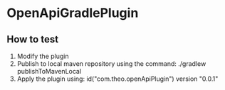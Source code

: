 # OpenApiGradlePlugin

## How to test
1. Modify the plugin
2. Publish to local maven repository using the command: ./gradlew publishToMavenLocal
3. Apply the plugin using: id("com.theo.openApiPlugin") version "0.0.1"